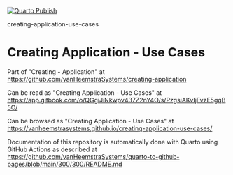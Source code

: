 [![Quarto Publish](https://github.com/vanHeemstraSystems/creating-application-use-cases/actions/workflows/publish.yml/badge.svg)](https://github.com/vanHeemstraSystems/creating-application-use-cases/actions/workflows/publish.yml)

creating-application-use-cases
# Creating Application - Use Cases

Part of "Creating - Application" at https://github.com/vanHeemstraSystems/creating-application

Can be read as "Creating Application - Use Cases" at https://app.gitbook.com/o/QGgiJiNkwpv437Z2nY4O/s/PzgsiAKvIjFvzE5gqB5O/

Can be browsed as "Creating Application - Use Cases" at https://vanheemstrasystems.github.io/creating-application-use-cases/

Documentation of this repository is automatically done with Quarto using GitHub Actions as described at https://github.com/vanHeemstraSystems/quarto-to-github-pages/blob/main/300/300/README.md
